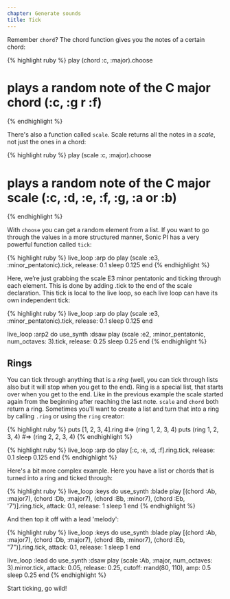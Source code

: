 ```yaml
---
chapter: Generate sounds
title: Tick
---
```


Remember `chord`? The chord function gives you the notes of a certain chord:

{% highlight ruby %}
play (chord :c, :major).choose 
# plays a random note of the C major chord (:c, :g r :f)
{% endhighlight %}

There's also a function called `scale`. Scale returns all the notes in a _scale_, not just the ones in a chord:

{% highlight ruby %}
play (scale :c, :major).choose 
# plays a random note of the C major scale (:c, :d, :e, :f, :g, :a or :b)
{% endhighlight %}

With `choose` you can get a random element from a list. If you want to go through the values in a more structured manner, Sonic PI has a very powerful function called `tick`:

{% highlight ruby %}
live_loop :arp do
  play (scale :e3, :minor_pentatonic).tick, release: 0.1
  sleep 0.125
end
{% endhighlight %}

Here, we’re just grabbing the scale E3 minor pentatonic and ticking through each element. This is done by adding .tick to the end of the scale declaration. This tick is local to the live loop, so each live loop can have its own independent tick: 

{% highlight ruby %}
live_loop :arp do
  play (scale :e3, :minor_pentatonic).tick, release: 0.1
  sleep 0.125
end

live_loop :arp2 do
  use_synth :dsaw
  play (scale :e2, :minor_pentatonic, num_octaves: 3).tick, release: 0.25
  sleep 0.25
end 
{% endhighlight %}

## Rings

You can tick through anything that is a _ring_ (well, you can tick through lists also but it will stop when you get to the end). Ring is a special list, that starts over when you get to the end. Like in the previous example the scale started again from the beginning after reaching the last note. `scale` and `chord` both return a ring. Sometimes you'll want to create a list and turn that into a ring by calling `.ring` or using the `ring` creator:

{% highlight ruby %}
puts [1, 2, 3, 4].ring #=> (ring 1, 2, 3, 4)
puts (ring 1, 2, 3, 4) #=> (ring 2, 2, 3, 4)
{% endhighlight %}

{% highlight ruby %}
live_loop :arp do
  play [:c, :e, :d, :f].ring.tick, release: 0.1
  sleep 0.125
end
{% endhighlight %}

Here's a bit more complex example. Here you have a list or chords that is turned into a ring and ticked through:

{% highlight ruby %}
live_loop :keys do
  use_synth :blade
  play [(chord :Ab, :major7), (chord :Db, :major7), (chord :Bb, :minor7), (chord :Eb, '7')].ring.tick, attack: 0.1, release: 1
  sleep 1
end
{% endhighlight %}

And then top it off with a lead 'melody':

{% highlight ruby %}
live_loop :keys do
  use_synth :blade
  play [(chord :Ab, :major7), (chord :Db, :major7), (chord :Bb, :minor7), (chord :Eb, "7")].ring.tick, attack: 0.1, release: 1
  sleep 1
end

live_loop :lead do
  use_synth :dsaw
  play (scale :Ab, :major, num_octaves: 3).mirror.tick, attack: 0.05, release: 0.25, cutoff: rrand(80, 110), amp: 0.5
  sleep 0.25
end
{% endhighlight %}

Start ticking, go wild! 
